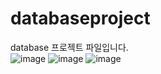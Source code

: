 # databaseproject
database 프로젝트 파일입니다.<br>
![image](https://github.com/do04200611/databaseproject/assets/74278578/26fb6c33-588f-444a-a6e2-3a0de9e8ff7b)
![image](https://github.com/do04200611/databaseproject/assets/74278578/4e964a1a-ae7d-4cd7-9fa1-5752f846cc9d)
![image](https://github.com/do04200611/databaseproject/assets/74278578/18b3cb23-c450-44ae-afb8-b6db357d7a83)
